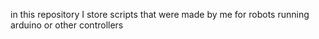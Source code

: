 in this repository I store scripts that were made by me for robots running arduino or other controllers
